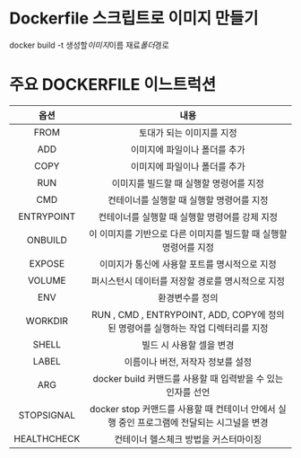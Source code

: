 # Dockerfile 스크립트로 이미지 만들기

docker build -t 생성할*이미지*이름 재료*폴더*경로

# 주요 DOCKERFILE 이느트럭션

|    옵션     |                                            내용                                            |
| :---------: | :----------------------------------------------------------------------------------------: |
|    FROM     |                                 토대가 되는 이미지를 지정                                  |
|     ADD     |                               이미지에 파일이나 폴더를 추가                                |
|    COPY     |                               이미지에 파일이나 폴더를 추가                                |
|     RUN     |                          이미지를 빌드할 때 실행할 명령어를 지정                           |
|     CMD     |                         컨테이너를 실행할 때 실행할 명령어를 지정                          |
| ENTRYPOINT  |                       컨테이너를 실행할 때 실행할 명령어를 강제 지정                       |
|   ONBUILD   |             이 이미지를 기반으로 다른 이미지를 빌드할 때 실행할 명령어를 지정              |
|   EXPOSE    |                       이미지가 통신에 사용할 포트를 명시적으로 지정                        |
|   VOLUME    |                     퍼시스턴시 데이터를 저장할 경로를 명시적으로 지정                      |
|     ENV     |                                      환경변수를 정의                                       |
|   WORKDIR   |     RUN , CMD , ENTRYPOINT, ADD, COPY에 정의된 명령어를 실행하는 작업 디렉터리를 지정      |
|    SHELL    |                                  빌드 시 사용할 셀을 변경                                  |
|    LABEL    |                             이름이나 버전, 저작자 정보를 설정                              |
|     ARG     |                docker build 커맨드를 사용할 때 입력받을 수 있는 인자를 선언                |
| STOPSIGNAL  | docker stop 커맨드를 사용할 때 컨테이너 안에서 실행 중인 프로그램에 전달되는 시그널을 변경 |
| HEALTHCHECK |                           컨테이너 헬스체크 방법을 커스터마이징                            |
